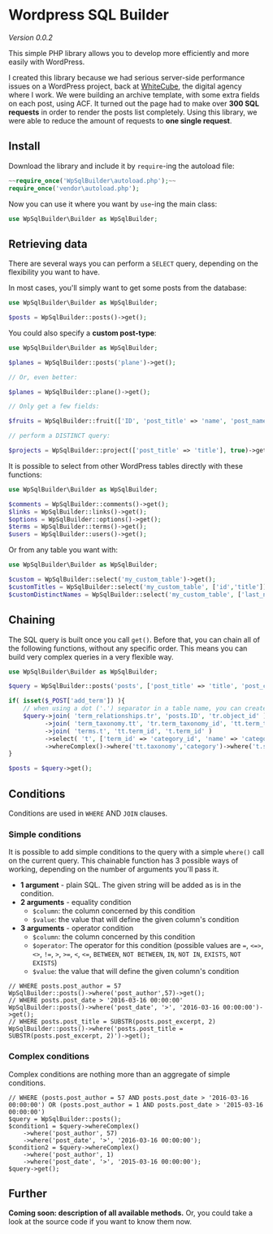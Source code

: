 # Wordpress SQL Builder

*Version 0.0.2*

This simple PHP library allows you to develop more efficiently and more easily with WordPress.

I created this library because we had serious server-side performance issues on a WordPress project, back at [WhiteCube](http://www.whitecube.be/), the digital agency where I work. We were building an archive template, with some extra fields on each post, using ACF. It turned out the page had to make over **300 SQL requests** in order to render the posts list completely. Using this library, we were able to reduce the amount of requests to **one single request**.

## Install

Download the library and include it by `require`-ing the autoload file:

```php
~~require_once('WpSqlBuilder\autoload.php');~~
require_once('vendor\autoload.php');
```

Now you can use it where you want by `use`-ing the main class:

```php
use WpSqlBuilder\Builder as WpSqlBuilder;
```

## Retrieving data

There are several ways you can perform a `SELECT` query, depending on the flexibility you want to have.

In most cases, you'll simply want to get some posts from the database:

```php
use WpSqlBuilder\Builder as WpSqlBuilder;

$posts = WpSqlBuilder::posts()->get();
```

You could also specify a **custom post-type**:

```php
use WpSqlBuilder\Builder as WpSqlBuilder;

$planes = WpSqlBuilder::posts('plane')->get();

// Or, even better:

$planes = WpSqlBuilder::plane()->get();

// Only get a few fields:

$fruits = WpSqlBuilder::fruit(['ID', 'post_title' => 'name', 'post_name' => 'slug'])->get();

// perform a DISTINCT query:

$projects = WpSqlBuilder::project(['post_title' => 'title'], true)->get();
```

It is possible to select from other WordPress tables directly with these functions:

```php
use WpSqlBuilder\Builder as WpSqlBuilder;

$comments = WpSqlBuilder::comments()->get();
$links = WpSqlBuilder::links()->get();
$options = WpSqlBuilder::options()->get();
$terms = WpSqlBuilder::terms()->get();
$users = WpSqlBuilder::users()->get();
```

Or from any table you want with:

```php
use WpSqlBuilder\Builder as WpSqlBuilder;

$custom = WpSqlBuilder::select('my_custom_table')->get();
$customTitles = WpSqlBuilder::select('my_custom_table', ['id','title'])->get();
$customDistinctNames = WpSqlBuilder::select('my_custom_table', ['last_name' => 'name'], true)->get();
```

## Chaining

The SQL query is built once you call `get()`. Before that, you can chain all of the following functions, without any specific order. This means you can build very complex queries in a very flexible way.

```php
use WpSqlBuilder\Builder as WpSqlBuilder;

$query = WpSqlBuilder::posts('posts', ['post_title' => 'title', 'post_content' => 'content'])->where('ID','in',[12,25,34,57])->where('post_status','publish')->groupBy('ID');

if( isset($_POST['add_term']) ){
	// when using a dot ('.') separator in a table name, you can create an alias for the table, and use it everywhere afterwards.
	$query->join( 'term_relationships.tr', 'posts.ID', 'tr.object_id' )
    	  ->join( 'term_taxonomy.tt', 'tr.term_taxonomy_id', 'tt.term_taxonomy_id' )
          ->join( 'terms.t', 'tt.term_id', 't.term_id' )
          ->select( 't', ['term_id' => 'category_id', 'name' => 'category_name', 'slug' => 'category_slug'] )
		  ->whereComplex()->where('tt.taxonomy','category')->where('t.slug','like', $_POST['add_term'] .'%');
}

$posts = $query->get();
```

## Conditions

Conditions are used in `WHERE` AND `JOIN` clauses.

### Simple conditions

It is possible to add simple conditions to the query with a simple `where()` call on the current query. This chainable function has 3 possible ways of working, depending on the number of arguments you'll pass it.

- **1 argument** - plain SQL. The given string will be added as is in the condition.
- **2 arguments** - equality condition
    - `$column`: the column concerned by this condition
    - `$value`: the value that will define the given column's condition
- **3 arguments** - operator condition
    - `$column`: the column concerned by this condition
    - `$operator`: The operator for this condition (possible values are `=`, `<=>`, `<>`, `!=`, `>`, `>=`, `<`, `<=`, `BETWEEN`, `NOT BETWEEN`, `IN`, `NOT IN`, `EXISTS`, `NOT EXISTS`)
    - `$value`: the value that will define the given column's condition

```
// WHERE posts.post_author = 57
WpSqlBuilder::posts()->where('post_author',57)->get();
// WHERE posts.post_date > '2016-03-16 00:00:00'
WpSqlBuilder::posts()->where('post_date', '>', '2016-03-16 00:00:00')->get();
// WHERE posts.post_title = SUBSTR(posts.post_excerpt, 2)
WpSqlBuilder::posts()->where('posts.post_title = SUBSTR(posts.post_excerpt, 2)')->get();
```

### Complex conditions

Complex conditions are nothing more than an aggregate of simple conditions.

```
// WHERE (posts.post_author = 57 AND posts.post_date > '2016-03-16 00:00:00') OR (posts.post_author = 1 AND posts.post_date > '2015-03-16 00:00:00')
$query = WpSqlBuilder::posts();
$condition1 = $query->whereComplex()
    ->where('post_author', 57)
    ->where('post_date', '>', '2016-03-16 00:00:00');
$condition2 = $query->whereComplex()
    ->where('post_author', 1)
    ->where('post_date', '>', '2015-03-16 00:00:00');
$query->get();
```

## Further

**Coming soon: description of all available methods.** Or, you could take a look at the source code if you want to know them now.
